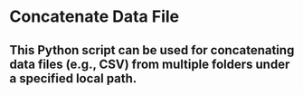 # Concatenate Data File
## This Python script can be used for concatenating data files (e.g., CSV) from multiple folders under a specified local path.
